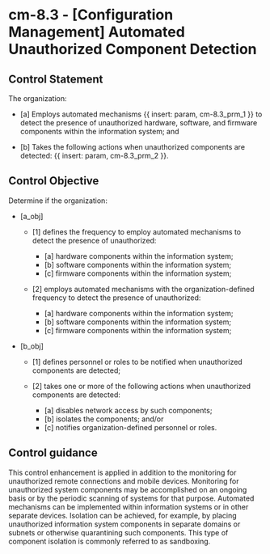 # cm-8.3 - \[Configuration Management\] Automated Unauthorized Component Detection

## Control Statement

The organization:

- \[a\] Employs automated mechanisms {{ insert: param, cm-8.3_prm_1 }} to detect the presence of unauthorized hardware, software, and firmware components within the information system; and

- \[b\] Takes the following actions when unauthorized components are detected: {{ insert: param, cm-8.3_prm_2 }}.

## Control Objective

Determine if the organization:

- \[a_obj\]

  - \[1\] defines the frequency to employ automated mechanisms to detect the presence of unauthorized:

    - \[a\] hardware components within the information system;
    - \[b\] software components within the information system;
    - \[c\] firmware components within the information system;

  - \[2\] employs automated mechanisms with the organization-defined frequency to detect the presence of unauthorized:

    - \[a\] hardware components within the information system;
    - \[b\] software components within the information system;
    - \[c\] firmware components within the information system;

- \[b_obj\]

  - \[1\] defines personnel or roles to be notified when unauthorized components are detected;
  - \[2\] takes one or more of the following actions when unauthorized components are detected:

    - \[a\] disables network access by such components;
    - \[b\] isolates the components; and/or
    - \[c\] notifies organization-defined personnel or roles.

## Control guidance

This control enhancement is applied in addition to the monitoring for unauthorized remote connections and mobile devices. Monitoring for unauthorized system components may be accomplished on an ongoing basis or by the periodic scanning of systems for that purpose. Automated mechanisms can be implemented within information systems or in other separate devices. Isolation can be achieved, for example, by placing unauthorized information system components in separate domains or subnets or otherwise quarantining such components. This type of component isolation is commonly referred to as sandboxing.
